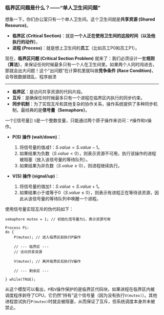 ### 临界区问题是什么？——“单人卫生间问题”

想象一下，你们办公室只有一个单人卫生间。这个卫生间就是**共享资源 (Shared Resource)**。

*   **临界区 (Critical Section)**：就是**一个人正在使用卫生间的这段时间（以及他执行的动作）**。
*   **进程 (Process)**：就是想上卫生间的**员工**（比如员工P0和员工P1）。

现在，**临界区问题 (Critical Section Problem)** 就来了：我们必须设计一套**规则（算法）**，来保证任何时候最多只有一个人在卫生间里。如果两个人同时闯进去，那就会出大问题！这个“出问题”在计算机里就叫做**竞争条件 (Race Condition)**，会导致数据错乱、程序崩溃


--- 
*   **临界区**：是访问共享资源的代码片段。
*   **互斥**：是确保任何时候最多只有一个进程在临界区内执行的同步约束。
*   **同步机制**：为了实现互斥和其他复杂的协作关系，操作系统提供了多种同步机制，最经典的是**信号量（Semaphore）**。

一个[[信号量]] `S`是一个整数变量，只能通过两个原子操作来访问：`P`操作和`V`操作。

*   **P(S) 操作 (wait/down)**：
    1.  将信号量的值减1：$S.value = S.value - 1$。
    2.  如果结果为负数（$S.value < 0$），则表示资源不可用，执行该操作的进程被阻塞（放入该信号量的等待队列）。
    3.  如果结果为非负数（$S.value \ge 0$），则进程继续执行。

*   **V(S) 操作 (signal/up)**：
    1.  将信号量的值加1：$S.value = S.value + 1$。
    2.  如果结果小于或等于0（$S.value \le 0$），则表示有进程正在等待该资源，因此从该信号量的等待队列中唤醒一个进程。

使用信号量实现互斥的伪代码如下：
```
semaphore mutex = 1; // 初始化信号量为1，表示资源可用

Process Pi:
do {
    P(mutex); // 进入临界区前执行P操作
    
    // --- 临界区 ---
    // 访问共享资源
    
    V(mutex); // 离开临界区后执行V操作
    
    // --- 剩余区 ---
    
} while(TRUE);
```
从这个模型可以看出，`P`和`V`操作保护的是临界区代码块，如果进程在临界区内被调度程序剥夺了CPU，它仍然“持有”这个信号量（因为没有执行`V(mutex)`）。其他进程尝试执行`P(mutex)`时就会被阻塞，从而保证了互斥，但系统调度本身并未被禁止。